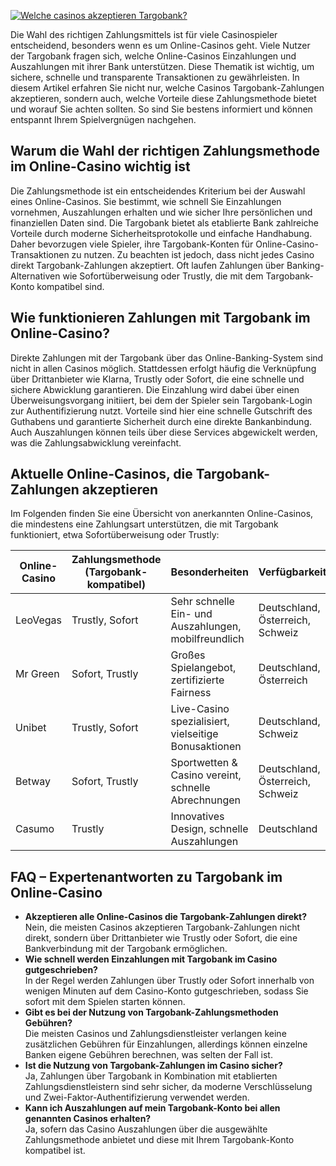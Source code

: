 [![Welche casinos akzeptieren Targobank?](https://123-caf.pages.dev/gitsignup.png)](https://vrmoo.ru/Bt82HjjY)

<div>   <p>Die Wahl des richtigen Zahlungsmittels ist für viele Casinospieler entscheidend, besonders wenn es um Online-Casinos geht. Viele Nutzer der Targobank fragen sich, welche Online-Casinos Einzahlungen und Auszahlungen mit ihrer Bank unterstützen. Diese Thematik ist wichtig, um sichere, schnelle und transparente Transaktionen zu gewährleisten. In diesem Artikel erfahren Sie nicht nur, welche Casinos Targobank-Zahlungen akzeptieren, sondern auch, welche Vorteile diese Zahlungsmethode bietet und worauf Sie achten sollten. So sind Sie bestens informiert und können entspannt Ihrem Spielvergnügen nachgehen.</p>  <h2>Warum die Wahl der richtigen Zahlungsmethode im Online-Casino wichtig ist</h2> <p>Die Zahlungsmethode ist ein entscheidendes Kriterium bei der Auswahl eines Online-Casinos. Sie bestimmt, wie schnell Sie Einzahlungen vornehmen, Auszahlungen erhalten und wie sicher Ihre persönlichen und finanziellen Daten sind. Die Targobank bietet als etablierte Bank zahlreiche Vorteile durch moderne Sicherheitsprotokolle und einfache Handhabung. Daher bevorzugen viele Spieler, ihre Targobank-Konten für Online-Casino-Transaktionen zu nutzen. Zu beachten ist jedoch, dass nicht jedes Casino direkt Targobank-Zahlungen akzeptiert. Oft laufen Zahlungen über Banking-Alternativen wie Sofortüberweisung oder Trustly, die mit dem Targobank-Konto kompatibel sind.</p>  <h2>Wie funktionieren Zahlungen mit Targobank im Online-Casino?</h2> <p>Direkte Zahlungen mit der Targobank über das Online-Banking-System sind nicht in allen Casinos möglich. Stattdessen erfolgt häufig die Verknüpfung über Drittanbieter wie Klarna, Trustly oder Sofort, die eine schnelle und sichere Abwicklung garantieren. Die Einzahlung wird dabei über einen Überweisungsvorgang initiiert, bei dem der Spieler sein Targobank-Login zur Authentifizierung nutzt. Vorteile sind hier eine schnelle Gutschrift des Guthabens und garantierte Sicherheit durch eine direkte Bankanbindung. Auch Auszahlungen können teils über diese Services abgewickelt werden, was die Zahlungsabwicklung vereinfacht.</p>  <h2>Aktuelle Online-Casinos, die Targobank-Zahlungen akzeptieren</h2> <p>Im Folgenden finden Sie eine Übersicht von anerkannten Online-Casinos, die mindestens eine Zahlungsart unterstützen, die mit Targobank funktioniert, etwa Sofortüberweisung oder Trustly:</p>  <table> <thead> <tr> <th>Online-Casino</th> <th>Zahlungsmethode (Targobank-kompatibel)</th> <th>Besonderheiten</th> <th>Verfügbarkeit</th> </tr> </thead> <tbody> <tr> <td>LeoVegas</td> <td>Trustly, Sofort</td> <td>Sehr schnelle Ein- und Auszahlungen, mobilfreundlich</td> <td>Deutschland, Österreich, Schweiz</td> </tr> <tr> <td>Mr Green</td> <td>Sofort, Trustly</td> <td>Großes Spielangebot, zertifizierte Fairness</td> <td>Deutschland, Österreich</td> </tr> <tr> <td>Unibet</td> <td>Trustly, Sofort</td> <td>Live-Casino spezialisiert, vielseitige Bonusaktionen</td> <td>Deutschland, Schweiz</td> </tr> <tr> <td>Betway</td> <td>Sofort, Trustly</td> <td>Sportwetten & Casino vereint, schnelle Abrechnungen</td> <td>Deutschland, Österreich, Schweiz</td> </tr> <tr> <td>Casumo</td> <td>Trustly</td> <td>Innovatives Design, schnelle Auszahlungen</td> <td>Deutschland</td> </tr> </tbody> </table>  <h2>FAQ – Expertenantworten zu Targobank im Online-Casino</h2>  <ul> <li><strong>Akzeptieren alle Online-Casinos die Targobank-Zahlungen direkt?</strong><br> Nein, die meisten Casinos akzeptieren Targobank-Zahlungen nicht direkt, sondern über Drittanbieter wie Trustly oder Sofort, die eine Bankverbindung mit der Targobank ermöglichen.</li> <li><strong>Wie schnell werden Einzahlungen mit Targobank im Casino gutgeschrieben?</strong><br> In der Regel werden Zahlungen über Trustly oder Sofort innerhalb von wenigen Minuten auf dem Casino-Konto gutgeschrieben, sodass Sie sofort mit dem Spielen starten können.</li> <li><strong>Gibt es bei der Nutzung von Targobank-Zahlungsmethoden Gebühren?</strong><br> Die meisten Casinos und Zahlungsdienstleister verlangen keine zusätzlichen Gebühren für Einzahlungen, allerdings können einzelne Banken eigene Gebühren berechnen, was selten der Fall ist.</li> <li><strong>Ist die Nutzung von Targobank-Zahlungen im Casino sicher?</strong><br> Ja, Zahlungen über Targobank in Kombination mit etablierten Zahlungsdienstleistern sind sehr sicher, da moderne Verschlüsselung und Zwei-Faktor-Authentifizierung verwendet werden.</li> <li><strong>Kann ich Auszahlungen auf mein Targobank-Konto bei allen genannten Casinos erhalten?</strong><br> Ja, sofern das Casino Auszahlungen über die ausgewählte Zahlungsmethode anbietet und diese mit Ihrem Targobank-Konto kompatibel ist.</li> </ul> </div>